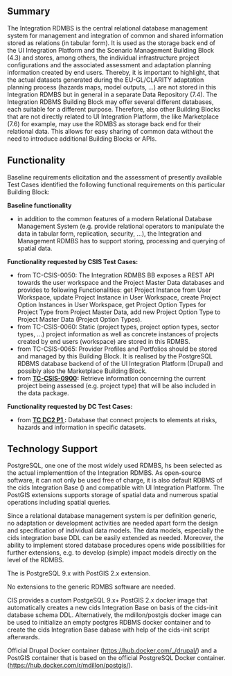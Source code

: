 ## Summary

The Integration RDMBS is the central relational database management system for management and integration of common and shared information stored as relations (in tabular form). It is used as the storage back end of the UI Integration Platform and the Scenario Management Building Block (4.3) and stores, among others, the individual infrastructure project configurations and the associated assessment and adaptation planning information created by end users. Thereby, it is important to highlight, that the actual datasets generated during the EU-GL/CLARITY adaptation planning process (hazards maps, model outputs, ...) are not stored in this Integration RDMBS but in general in a separate Data Repository (7.4). The Integration RDBMS Building Block may offer several different databases, each suitable for a different purpose. Therefore, also other Building Blocks that are not directly related to UI Integration Platform, the like Marketplace (7.6) for example, may use the RDMBS as storage back end for their relational data. This allows for easy sharing of common data without the need to introduce additional Building Blocks or APIs.

## Functionality

Baseline requirements elicitation and the assessment of presently available Test Cases identified the following functional requirements on this particular Building Block:

**Baseline functionality**

- in addition to the common features of a modern Relational Database Management System (e.g. provide relational operators to manipulate the data in tabular form, replication, security, ...), the Integration and Management RDMBS has to support storing, processing and querying of spatial data.

**Functionality requested by CSIS Test Cases:**

- from TC-CSIS-0050: The Integration RDMBS BB exposes a REST API towards the user workspace and the Project Master Data databases and provides to following Functionalities: get Project Instance from User Workspace, update Project Instance in User Workspace, create Project Option Instances in User Workspace, get Project Option Types for Project Type from Project Master Data, add new Project Option Type to Project Master Data (Project Option Types).
- from TC-CSIS-0060: Static (project types, project option types, sector types, ...) project information as well as concrete instances of projects created by end users (workspace) are stored in this RDMBS.
- from TC-CSIS-0065: Provider Profiles and Portfolios should be stored and managed by this Building Block. It is realised by the PostgreSQL RDBMS database backend of of the UI Integration Platform (Drupal) and possibly also the Marketplace Building Block.
- from **[TC-CSIS-0900](http://cat.clarity-h2020.eu/node/854/):** Retrieve information concerning the current project being assessed (e.g. project type) that will be also included in the data package.

**Functionality requested by DC Test Cases:**

- from **[TC DC2 P1 ](http://cat.clarity-h2020.eu/node/829/):** Database that connect projects to elements at risks, hazards and information in specific datasets.

## Technology Support

PostgreSQL, one one of the most widely used RDMBS, hs been selected as the actual implementtion of the Integration RDMBS. As open-source software, it can not only be used free of charge, it is also default RDBMS of the cids Integration Base () and compatible with UI Integration Platform. The PostGIS extensions supports storage of spatial data and numerous spatial operations including spatial queries.


Since a relational database management system is per definition generic, no adaptation or development activities are needed apart form the design and specification of individual data models. The data models, especially the cids integration base DDL can be easily extended as needed. Moreover, the ability to implement stored database procedures opens wide possibilities for further extensions, e.g. to develop (simple) impact models directly on the level of the RDMBS.


The is PostgreSQL 9.x with PostGIS 2.x extension.



No extensions to the generic RDMBS software are needed. 

CIS provides a custom PostgeSQL 9.x+ PostGIS 2.x docker image that automatically creates a new cids Integration Base on basis of the cids-init database schema DDL. Alternatively, the mdillon/postgis docker image can be used to initialize an empty postgres RDBMS docker container and to create the cids Integration Base dabase with help of the cids-init script afterwards.

Official Drupal Docker container (https://hub.docker.com/_/drupal/) and a PostGIS container that is based on the official PostgreSQL Docker container. (https://hub.docker.com/r/mdillon/postgis/).